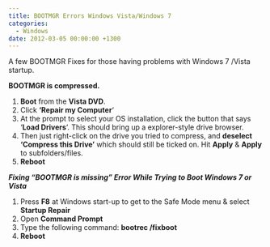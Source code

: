 ```yaml
---
title: BOOTMGR Errors Windows Vista/Windows 7
categories:
  - Windows
date: 2012-03-05 00:00:00 +1300
---
```


A few BOOTMGR Fixes for those having problems with Windows 7 /Vista startup.

**BOOTMGR is compressed.**

  1. **Boot** from the **Vista DVD**.
  2. Click **&#8216;Repair my Computer**&#8216;
  3. At the prompt to select your OS installation, click the button that says &#8216;**Load Drivers**&#8216;. This should bring up a explorer-style drive browser.
  4. Then just right-click on the drive you tried to compress, and **deselect &#8216;Compress this Drive&#8217;** which should still be ticked on. Hit **Apply** & **Apply** to subfolders/files.
  5. **Reboot**

_**Fixing &#8220;BOOTMGR is missing&#8221; Error While Trying to Boot Windows 7 or Vista**_

  1. Press **F8** at Windows start-up to get to the Safe Mode menu & select **Startup Repair**
  2. Open **Command Prompt**
  3. Type the following command: **bootrec /fixboot**
  4. **Reboot**
